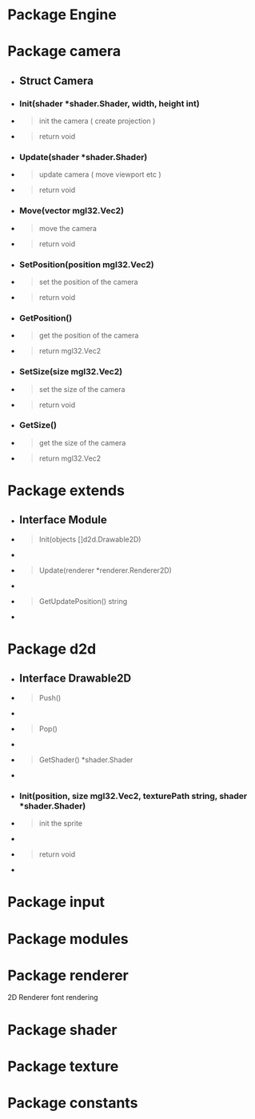 # Package Engine # Package camera- ## Struct Camera- ### Init(shader *shader.Shader, width, height int)- > init the camera ( create projection ) - > return void - ### Update(shader *shader.Shader)- > update camera ( move viewport etc ) - > return void - ### Move(vector mgl32.Vec2)- > move the camera - > return void - ### SetPosition(position mgl32.Vec2)- > set the position of the camera - > return void - ### GetPosition()- > get the position of the camera - > return mgl32.Vec2 - ### SetSize(size mgl32.Vec2)- > set the size of the camera - > return void - ### GetSize()- > get the size of the camera - > return mgl32.Vec2  # Package extends- ## Interface Module- > Init(objects []d2d.Drawable2D)-- > Update(renderer *renderer.Renderer2D)-- > GetUpdatePosition() string- # Package d2d- ## Interface Drawable2D- > Push()-- > Pop()-- > GetShader() *shader.Shader-- ### Init(position, size mgl32.Vec2, texturePath string, shader *shader.Shader)- > init the sprite-- > return void- # Package input # Package modules # Package renderer2D Rendererfont rendering # Package shader # Package texture # Package constants